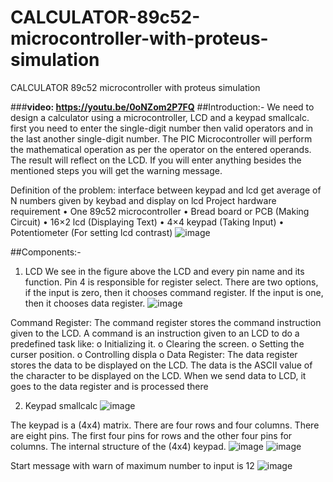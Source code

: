 # CALCULATOR-89c52-microcontroller-with-proteus-simulation
CALCULATOR 89c52 microcontroller with proteus simulation

###**video: https://youtu.be/0oNZom2P7FQ**
##Introduction:-
We need to design a calculator using a microcontroller, LCD and a keypad smallcalc. first you 
need to enter the single-digit number then valid operators and in the last another single-digit number. The 
PIC Microcontroller will perform the mathematical operation as per the operator on the entered operands. 
The result will reflect on the LCD. If you will enter anything besides the mentioned steps you will get the 
warning message.

Definition of the problem: 
interface between keypad and lcd 
get average of N numbers given by keybad and display on lcd 
Project hardware requirement 
• One 89c52 microcontroller 
• Bread board or PCB (Making Circuit) 
• 16×2 lcd (Displaying Text) 
• 4×4 keypad (Taking Input) 
• Potentiometer (For setting lcd contrast) 
![image](https://github.com/AdhmElzewel/CALCULATOR-89c52-microcontroller-with-proteus-simulation/assets/108629950/f3be9cbf-c5fd-4a52-a405-2247ccd737c6)

##Components:-
1. LCD
We see in the figure above the LCD and every pin name and its function.
Pin 4 is responsible for register select. There are two options, if the input is zero, then it chooses 
command register. If the input is one, then it chooses data register.
![image](https://github.com/AdhmElzewel/CALCULATOR-89c52-microcontroller-with-proteus-simulation/assets/108629950/1e55cf61-7877-4584-be6e-e603dca42df2)

Command Register: The command register stores the command instruction given to the 
LCD. A command is an instruction given to an LCD to do a predefined task like:
o Initializing it.
o Clearing the screen.
o Setting the curser position.
o Controlling displa
o Data Register: The data register stores the data to be displayed on the LCD. The 
data is the ASCII value of the character to be displayed on the LCD. When we 
send data to LCD, it goes to the data register and is processed there

2. Keypad smallcalc
![image](https://github.com/AdhmElzewel/CALCULATOR-89c52-microcontroller-with-proteus-simulation/assets/108629950/787677d3-58d5-4ac9-bcd6-cd2ec14ef69f)

The keypad is a (4x4) matrix. There 
are four rows and four columns. 
There are eight pins. The first four 
pins for rows and the other four pins 
for columns.
The internal structure of the (4x4) keypad.
![image](https://github.com/AdhmElzewel/CALCULATOR-89c52-microcontroller-with-proteus-simulation/assets/108629950/5678dd93-619b-4c5f-b880-5776d16d9556)
![image](https://github.com/AdhmElzewel/CALCULATOR-89c52-microcontroller-with-proteus-simulation/assets/108629950/a1aefdde-50af-4c6c-9d82-dcf50faff796)

Start message with warn of maximum number to input is 12
![image](https://github.com/AdhmElzewel/CALCULATOR-89c52-microcontroller-with-proteus-simulation/assets/108629950/b3365469-dd7c-4b19-b9ba-9b33547e8f81)

